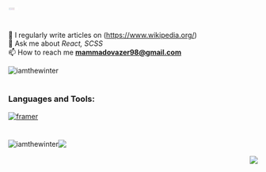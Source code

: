 <!-- ### <h3>Hi, I'm Azer </h3> -->
<p align="left" style="width: 100px"><img width="20%" src="./assets/IMG_20230605_155345.png" /></p>

# <h6></h6>

📝 I regularly write articles on (https://www.wikipedia.org/)<br>
💬 Ask me about *React, SCSS*<br>
📫 How to reach me **mammadovazer98@gmail.com**
<!-- <img src="https://github-readme-stats.vercel.app/api?username=iamthewinter&&show_icons=true&title_color=c471ed&icon_color=4b5ed9&text_color=656d76&bg_color=fff0"/> -->
<p></p>
<p align="left"> <img src="https://komarev.com/ghpvc/?username=iamthewinter&label=Profile%20views&color=0e75b6&style=flat&color=orange" alt="iamthewinter" />
</p>

# <h6></h6>

### <h3 align="left">Languages and Tools:</h3>
<img align="left" alt="" width="40px" src="https://cdn.jsdelivr.net/gh/devicons/devicon/icons/html5/html5-original-wordmark.svg" />
<img align="left" alt="" width="40px" src="https://cdn.jsdelivr.net/gh/devicons/devicon/icons/git/git-original.svg" />
<img align="left" alt="" width="40px" src="https://cdn.jsdelivr.net/gh/devicons/devicon/icons/css3/css3-original-wordmark.svg" />
<img align="left" alt="" width="40px" src="https://cdn.jsdelivr.net/gh/devicons/devicon/icons/bootstrap/bootstrap-original-wordmark.svg" />
<img align="left" alt="" width="40px" src="https://cdn.jsdelivr.net/gh/devicons/devicon/icons/sass/sass-original.svg" />
<img align="left" alt="" width="40px" src="https://cdn.jsdelivr.net/gh/devicons/devicon/icons/javascript/javascript-original.svg" />
<img align="left" alt="" width="40px" src="https://cdn.jsdelivr.net/gh/devicons/devicon/icons/typescript/typescript-original.svg" />                   
<img align="left" alt="" width="40px" src="https://cdn.jsdelivr.net/gh/devicons/devicon/icons/react/react-original-wordmark.svg" />
<img align="left" alt="" width="40px" src="https://cdn.jsdelivr.net/gh/devicons/devicon/icons/nextjs/nextjs-original-wordmark.svg" />
<img align="left" alt="" width="40px" src="https://cdn.jsdelivr.net/gh/devicons/devicon/icons/tailwindcss/tailwindcss-plain.svg" />
<img align="left" alt="" width="40px" src="https://cdn.jsdelivr.net/gh/devicons/devicon/icons/trello/trello-plain.svg" />
<img align="left" alt="" width="40px" src="https://cdn.jsdelivr.net/gh/devicons/devicon/icons/vscode/vscode-original.svg" />
<img align="left" alt="" width="45px" src="https://upload.wikimedia.org/wikipedia/commons/thumb/7/77/Wikipedia_svg_logo.svg/2048px-Wikipedia_svg_logo.svg.png"/>
<a href="https://www.framer.com/" target="_blank" rel="noreferrer"> <img src="https://www.vectorlogo.zone/logos/framer/framer-icon.svg" alt="framer" width="40" height="40"/>
<img align="left" alt="" width="40px" src="https://cdn.jsdelivr.net/gh/devicons/devicon/icons/github/github-original.svg" />
  
# <h3></h3>
  
<p><img src="https://streak-stats.demolab.com?user=iamthewinter&border_radius=0&card_width=500&background=EBEBEB00&currStreakNum=656d76&sideNums=656d76&border=32333421&stroke=32333421&sideLabels=464646&dates=656d76&excludeDaysLabel=656d76"/>
<img align="left" src="https://github-readme-stats.vercel.app/api/top-langs?username=iamthewinter&show_icons=true&locale=en&border_radius=0&title_color=656d76&layout=compact&bg_color=fff0&border_color=32333421&text_color=656d76" alt="iamthewinter"/>
</p>
  

<img align="right" src="https://github-readme-stats.vercel.app/api?username=iamthewinter&show_icons=true&title_color=656d76&theme=swift&border_color=32333421&text_color=656d76&border_radius=0&bg_color=fff0"/>


  


<!--<p align="left"> <a href="https://github.com/ryo-ma/github-profile-trophy"><img src="https://github-profile-trophy.vercel.app/?username=iamthewinter" alt="iamthewinter" /></a></p>-->



